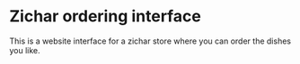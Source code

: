 # Zichar ordering interface

This is a website interface for a zichar store where you can order the dishes you like.
